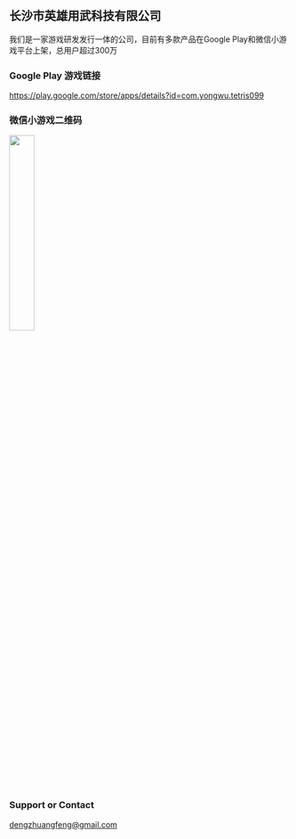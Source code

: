 ## 长沙市英雄用武科技有限公司

我们是一家游戏研发发行一体的公司，目前有多款产品在Google Play和微信小游戏平台上架，总用户超过300万


### Google Play 游戏链接
https://play.google.com/store/apps/details?id=com.yongwu.tetris099

### 微信小游戏二维码
<img src="http://dadidzf.github.io/tetris.jpg" width = 30% height = 30% />

### Support or Contact
dengzhuangfeng@gmail.com
